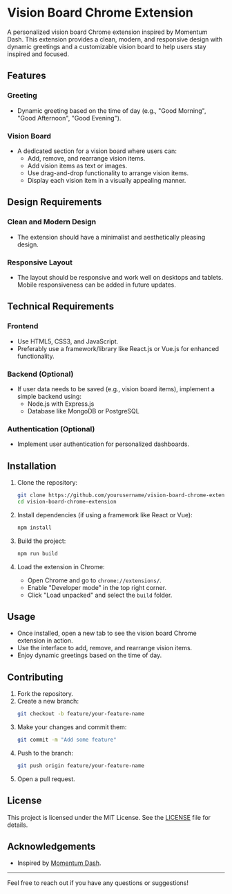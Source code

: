 # Vision Board Chrome Extension

A personalized vision board Chrome extension inspired by Momentum Dash. This extension provides a clean, modern, and responsive design with dynamic greetings and a customizable vision board to help users stay inspired and focused.

## Features

### Greeting
- Dynamic greeting based on the time of day (e.g., "Good Morning", "Good Afternoon", "Good Evening").

### Vision Board
- A dedicated section for a vision board where users can:
  - Add, remove, and rearrange vision items.
  - Add vision items as text or images.
  - Use drag-and-drop functionality to arrange vision items.
  - Display each vision item in a visually appealing manner.

## Design Requirements

### Clean and Modern Design
- The extension should have a minimalist and aesthetically pleasing design.

### Responsive Layout
- The layout should be responsive and work well on desktops and tablets. Mobile responsiveness can be added in future updates.

## Technical Requirements

### Frontend
- Use HTML5, CSS3, and JavaScript.
- Preferably use a framework/library like React.js or Vue.js for enhanced functionality.

### Backend (Optional)
- If user data needs to be saved (e.g., vision board items), implement a simple backend using:
  - Node.js with Express.js
  - Database like MongoDB or PostgreSQL

### Authentication (Optional)
- Implement user authentication for personalized dashboards.

## Installation

1. Clone the repository:
    ```sh
    git clone https://github.com/yourusername/vision-board-chrome-extension.git
    cd vision-board-chrome-extension
    ```

2. Install dependencies (if using a framework like React or Vue):
    ```sh
    npm install
    ```

3. Build the project:
    ```sh
    npm run build
    ```

4. Load the extension in Chrome:
    - Open Chrome and go to `chrome://extensions/`.
    - Enable "Developer mode" in the top right corner.
    - Click "Load unpacked" and select the `build` folder.

## Usage

- Once installed, open a new tab to see the vision board Chrome extension in action.
- Use the interface to add, remove, and rearrange vision items.
- Enjoy dynamic greetings based on the time of day.

## Contributing

1. Fork the repository.
2. Create a new branch:
    ```sh
    git checkout -b feature/your-feature-name
    ```
3. Make your changes and commit them:
    ```sh
    git commit -m "Add some feature"
    ```
4. Push to the branch:
    ```sh
    git push origin feature/your-feature-name
    ```
5. Open a pull request.

## License

This project is licensed under the MIT License. See the [LICENSE](LICENSE) file for details.

## Acknowledgements

- Inspired by [Momentum Dash](https://momentumdash.com).

---

Feel free to reach out if you have any questions or suggestions!
